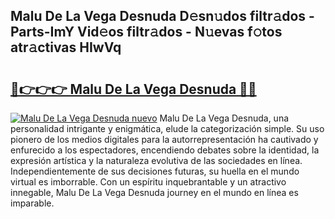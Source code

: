## Malu De La Vega Desnuda D𝚎sn𝚞dos filtr𝚊dos - Parts-ImY Vid𝚎os filtr𝚊dos - N𝚞evas f𝚘tos atr𝚊ctivas HIwVq

# <h2><a href="http://mb6soo.tromn.icu/?c=Malu+De+La+Vega+Desnuda">🔗👉👉👉 Malu De La Vega Desnuda 🔗🔗</a></h2>

[![Malu De La Vega Desnuda nuevo](https://i.imgur.com/pEAQMta.gif)](http://mb6soo.tromn.icu/?c=Malu+De+La+Vega+Desnuda)
Malu De La Vega Desnuda, una personalidad intrigante y enigmática, elude la categorización simple. Su uso pionero de los medios digitales para la autorrepresentación ha cautivado y enfurecido a los espectadores, encendiendo debates sobre la identidad, la expresión artística y la naturaleza evolutiva de las sociedades en línea. Independientemente de sus decisiones futuras, su huella en el mundo virtual es imborrable. Con un espíritu inquebrantable y un atractivo innegable, Malu De La Vega Desnuda journey en el mundo en línea es imparable.
